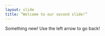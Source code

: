 ```yaml
---
layout: slide
title: “Welcome to our second slide!”
---
```

Something new!
Use the left arrow to go back!
